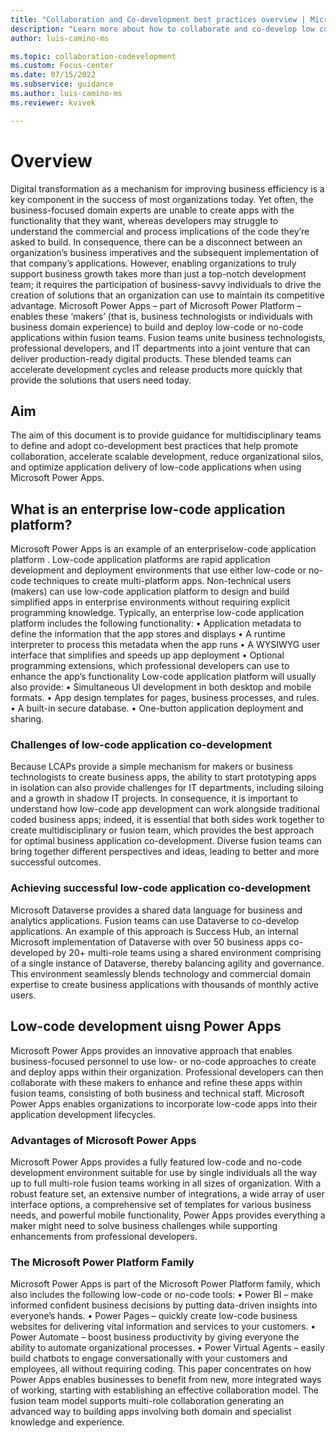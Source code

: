 ```yaml
---
title: "Collaboration and Co-development best practices overview | Microsoft Docs"
description: "Learn more about how to collaborate and co-develop low code apps in Power Apps."
author: luis-camino-ms

ms.topic: collaboration-codevelopment
ms.custom: Focus-center
ms.date: 07/15/2022
ms.subservice: guidance
ms.author: luis-camino-ms
ms.reviewer: kvivek

---
```


# Overview

Digital transformation as a mechanism for improving business efficiency is a key component in the success of most organizations today. Yet often, the business-focused domain experts are unable to create apps with the functionality that they want, whereas developers may struggle to understand the commercial and process implications of the code they’re asked to build. In consequence, there can be a disconnect between an organization’s business imperatives and the subsequent implementation of that company’s applications.
However, enabling organizations to truly support business growth takes more than just a top-notch development team; it requires the participation of business-savvy individuals to drive the creation of solutions that an organization can use to maintain its competitive advantage. Microsoft Power Apps – part of Microsoft Power Platform – enables these ‘makers’ (that is, business technologists or individuals with business domain experience) to build and deploy low-code or no-code applications within fusion teams. 
Fusion teams unite business technologists, professional developers, and IT departments into a joint venture that can deliver production-ready digital products. These blended teams can accelerate development cycles and release products more quickly that provide the solutions that users need today. 

## Aim

The aim of this document is to provide guidance for multidisciplinary teams to define and adopt co-development best practices that help promote collaboration, accelerate scalable development, reduce organizational silos, and optimize application delivery of low-code applications when using Microsoft Power Apps. 

## What is an enterprise low-code application platform?
Microsoft Power Apps is an example of an enterpriselow-code application platform . Low-code application platforms are rapid application development and deployment environments that use either low-code or no-code techniques to create multi-platform apps. Non-technical users (makers) can use  low-code application platform to design and build simplified apps in enterprise environments without requiring explicit programming knowledge. 
Typically, an enterprise  low-code application platform includes the following functionality:
•	Application metadata to define the information that the app stores and displays
•	A runtime interpreter to process this metadata when the app runs
•	A WYSIWYG user interface that simplifies and speeds up app deployment 
•	Optional programming extensions, which professional developers can use to enhance the app’s functionality
 Low-code application platform will usually also provide:
•	Simultaneous UI development in both desktop and mobile formats.
•	App design templates for pages, business processes, and rules. 
•	A built-in secure database.
•	One-button application deployment and sharing.


### Challenges of low-code application co-development
Because LCAPs provide a simple mechanism for makers or business technologists to create business apps, the ability to start prototyping apps in isolation can also provide challenges for IT departments, including siloing and a growth in shadow IT projects. In consequence, it is important to understand how low-code app development can work alongside traditional coded business apps; indeed, it is essential that both sides work together to create multidisciplinary or fusion team, which provides the best approach for optimal business application co-development. Diverse fusion teams can bring together different perspectives and ideas, leading to better and more successful outcomes.

### Achieving successful low-code application co-development
Microsoft Dataverse provides a shared data language for business and analytics applications. Fusion teams can use Dataverse to co-develop applications. 
An example of this approach is Success Hub, an internal Microsoft implementation of Dataverse with over 50 business apps co-developed by 20+ multi-role teams using a shared environment comprising of a single instance of Dataverse, thereby balancing agility and governance. This environment seamlessly blends technology and commercial domain expertise to create business applications with thousands of monthly active users.
## Low-code development uisng Power Apps
Microsoft Power Apps provides an innovative approach that enables business-focused personnel to use low- or no-code approaches to create and deploy apps within their organization. Professional developers can then collaborate with these makers to enhance and refine these apps within fusion teams, consisting of both business and technical staff. Microsoft Power Apps enables organizations to incorporate low-code apps into their application development lifecycles. 

### Advantages of Microsoft Power Apps
Microsoft Power Apps provides a fully featured low-code and no-code development environment suitable for use by single individuals all the way up to full multi-role fusion teams working in all sizes of organization. With a robust feature set, an extensive number of integrations, a wide array of user interface options, a comprehensive set of templates for various business needs, and powerful mobile functionality, Power Apps provides everything a maker might need to solve business challenges while supporting enhancements from professional developers. 

### The Microsoft Power Platform Family
Microsoft Power Apps is part of the Microsoft Power Platform family, which also includes the following low-code or no-code tools:
•	Power BI – make informed confident business decisions by putting data-driven insights into everyone’s hands.
•	Power Pages – quickly create low-code business websites for delivering vital information and services to your customers.
•	Power Automate – boost business productivity by giving everyone the ability to automate organizational processes.
•	Power Virtual Agents – easily build chatbots to engage conversationally with your customers and employees, all without requiring coding.
This paper concentrates on how Power Apps enables businesses to benefit from new, more integrated ways of working, starting with establishing an effective collaboration model. The fusion team model supports multi-role collaboration generating an advanced way to building apps involving both domain and specialist knowledge and experience.
